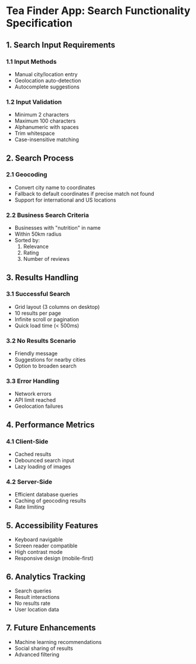 # Tea Finder App: Search Functionality Specification

## 1. Search Input Requirements

### 1.1 Input Methods
- Manual city/location entry
- Geolocation auto-detection
- Autocomplete suggestions

### 1.2 Input Validation
- Minimum 2 characters
- Maximum 100 characters
- Alphanumeric with spaces
- Trim whitespace
- Case-insensitive matching

## 2. Search Process

### 2.1 Geocoding
- Convert city name to coordinates
- Fallback to default coordinates if precise match not found
- Support for international and US locations

### 2.2 Business Search Criteria
- Businesses with "nutrition" in name
- Within 50km radius
- Sorted by:
  1. Relevance
  2. Rating
  3. Number of reviews

## 3. Results Handling

### 3.1 Successful Search
- Grid layout (3 columns on desktop)
- 10 results per page
- Infinite scroll or pagination
- Quick load time (< 500ms)

### 3.2 No Results Scenario
- Friendly message
- Suggestions for nearby cities
- Option to broaden search

### 3.3 Error Handling
- Network errors
- API limit reached
- Geolocation failures

## 4. Performance Metrics

### 4.1 Client-Side
- Cached results
- Debounced search input
- Lazy loading of images

### 4.2 Server-Side
- Efficient database queries
- Caching of geocoding results
- Rate limiting

## 5. Accessibility Features

- Keyboard navigable
- Screen reader compatible
- High contrast mode
- Responsive design (mobile-first)

## 6. Analytics Tracking

- Search queries
- Result interactions
- No results rate
- User location data

## 7. Future Enhancements

- Machine learning recommendations
- Social sharing of results
- Advanced filtering
